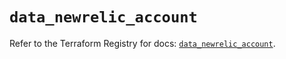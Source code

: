 # `data_newrelic_account`

Refer to the Terraform Registry for docs: [`data_newrelic_account`](https://registry.terraform.io/providers/newrelic/newrelic/3.38.1/docs/data-sources/account).
